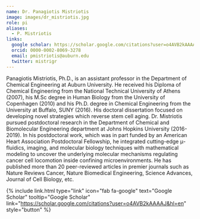 ```yaml
---
name: Dr. Panagiotis Mistriotis
image: images/dr_mistriotis.jpg
role: pi
aliases:
  - P. Mistriotis
links:
  google scholar: https://scholar.google.com/citations?user=o4AVB2kAAAAJ&hl=en
  orcid: 0000-0002-8069-3278
  email: pmistriotis@auburn.edu
  twitter: mistrigr
---
```


Panagiotis Mistriotis, Ph.D., is an assistant professor in the Department of Chemical Engineering at Auburn University. He received his Diploma of Chemical Engineering from the National Technical University of Athens (2007), his M.Sc degree in Human Biology from the University of Copenhagen (2010) and his Ph.D. degree in Chemical Engineering from the University at Buffalo, SUNY (2016). His doctoral dissertation focused on developing novel strategies which reverse stem cell aging. Dr. Mistriotis pursued postdoctoral research in the Department of Chemical and Biomolecular Engineering department at Johns Hopkins University (2016-2019). In his postdoctoral work, which was in part funded by an American Heart Association Postdoctoral Fellowship, he integrated cutting-edge μ-fluidics, imaging, and molecular biology techniques with mathematical modeling to uncover the underlying molecular mechanisms regulating cancer cell locomotion inside confining microenvironments. He has published more than 20 peer-reviewed articles in premier journals such as Nature Reviews Cancer, Nature Biomedical Engineering, Science Advances, Journal of Cell Biology, etc.

{%
  include link.html
  type="link"
  icon="fab fa-google"
  text="Google Scholar"
  tooltip="Google Scholar"
  link="https://scholar.google.com/citations?user=o4AVB2kAAAAJ&hl=en"
  style="button"
%}
